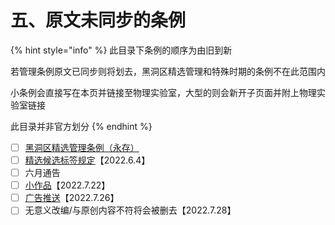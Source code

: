 # 五、原文未同步的条例

{% hint style="info" %}
此目录下条例的顺序为由旧到新

若管理条例原文已同步则将划去，黑洞区精选管理和特殊时期的条例不在此范围内

小条例会直接写在本页并链接至物理实验室，大型的则会新开子页面并附上物理实验室链接

此目录并非官方划分
{% endhint %}

* [ ] [黑洞区精选管理条例（永存）](../../jing-xuan-zong-jie.md)
* [ ] [精选候选标签规定](wu-yuan-wen-wei-tong-bu-de-tiao-li/jing-xuan-hou-xuan-biao-qian.md)【2022.6.4】
* [ ] 六月通告
* [ ] [小作品](wu-yuan-wen-wei-tong-bu-de-tiao-li/xiao-zuo-pin.md)【2022.7.22】
* [ ] [广告推送](wu-yuan-wen-wei-tong-bu-de-tiao-li/guang-gao-tui-song-guan-li.md)【2022.7.26】
* [ ] 无意义改编/与原创内容不符将会被删去【2022.7.28】
